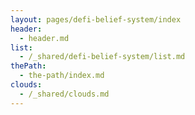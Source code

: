 ```yaml
---
layout: pages/defi-belief-system/index
header:
  - header.md
list:
  - /_shared/defi-belief-system/list.md
thePath:
  - the-path/index.md
clouds:
  - /_shared/clouds.md
---
```


